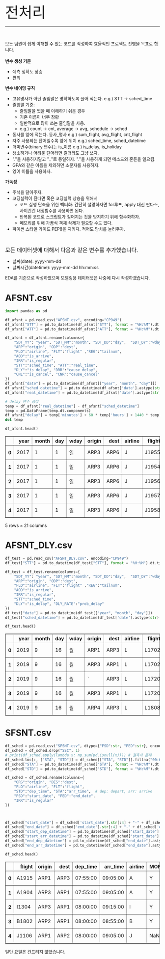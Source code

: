 
<font size="10"> 전처리 </font>

-------------------------------
<br />

모든 팀원이 쉽게 이해할 수 있는 코드를 작성하여 효율적인 프로젝트 진행을 목표로 합니다.
<br />
<br />
**변수 생성 기준**

- 예측 정확도 상승
- 편의

**변수 네이밍 규칙**

- 고유명사가 아닌 줄임말은 명확하도록 풀어 적는다. e.g.) STT -> sched_time
- 줄임말 기준: 
    - 줄임말을 썻을 때 이해하기 쉬운 경우
    - 기존 이름이 너무 장황
    - 일반적으로 많이 쓰는 줄임말을 사용. 
    - e.g.) count -> cnt, average -> avg, schedule -> sched 
- 동사를 앞에 적는다. 동사\_명사 e.g.) sum_flight, avg_flight, cnt_flight
- 자주 사용되는 단어일수록 앞에 위치 e.g.) sched_time, sched_datetime
- 더미변수(binary 변수)는 is_이름 e.g.) is_delay, is_holiday
- 생소하거나 어려운 단어라면 길더라도 그냥 쓰자.
- "."을 사용하지말고 "\_"로 통일하자. "."을 사용하게 되면 메소드와 혼돈을 일으킴.
- GPA와 같은 이름을 제외하면 소문자를 사용하자.
- 영어 이름을 사용하자.

**가독성**

- 주석을 달아주자.
- 코딩실력이 된다면 혹은 코딩실력 상승을 위해서
    - 코드 실행 단축을 위한 벡터화: 간단히 설명하자면 for루프, apply 대신 판다스, 사이킨런 내장함수를 사용하면 된다.
    - 반복된 코드로 스크립트가 길어지는 것을 방지하기 위해 함수화하자. 
    - 메모리를 위해 가끔식 객체 삭제가 필요할 수도 있다.
- 파이썬 스타일 가이드 PEP8을 지키자. 적어도 망치를 눌러주자.

<br />

<font size="4"> 모든 데이터셋에 대해서 다음과 같은 변수를 추가했습니다. </font>

- 날짜(date): yyyy-mm-dd
- 날짜시간(datetime): yyyy-mm-dd hh:mm:ss

EDA를 기준으로 작성하였으며 모델링용 데이터셋은 나중에 다시 작성하겠습니다.

# AFSNT.csv


```python
import pandas as pd

df_afsnt = pd.read_csv("AFSNT.csv", encoding="CP949")
df_afsnt["STT"] = pd.to_datetime(df_afsnt["STT"], format = "%H:%M").dt.time
df_afsnt["ATT"] = pd.to_datetime(df_afsnt["ATT"], format = "%H:%M").dt.time

df_afsnt = df_afsnt.rename(columns={ 
    "SDT_YY": "year", "SDT_MM":"month", "SDT_DD":"day",  "SDT_DY":"wday", 
    "ARP":"origin", "ODP":"dest", 
    "FLO":"airline", "FLT":"flight" ,"REG":"tailnum", 
    "AOD":"is_arrive", 
    "IRR":"is_regular", 
    "STT":"sched_time", "ATT":"real_time", 
    "DLY":"is_delay", "DRR":"cause_delay", 
    "CNL":"is_cancel", "CNR":"cause_cancel"
})
df_afsnt["date"] = pd.to_datetime(df_afsnt[["year", "month", "day"]])
df_afsnt["sched_datetime"] = pd.to_datetime(df_afsnt['date'].astype(str) + " " + df_afsnt["sched_time"].astype(str))
df_afsnt["real_datetime"] = pd.to_datetime(df_afsnt['date'].astype(str) + " " + df_afsnt["real_time"].astype(str))

# delay 변수 생성
temp = df_afsnt["real_datetime"] - df_afsnt["sched_datetime"] 
temp = pd.DataFrame(temp.dt.components)
df_afsnt["delay"] = temp['minutes'] + 60 * temp['hours'] + 1440 * temp['days']
del temp

df_afsnt.head()
```




<div>
<style scoped>
    .dataframe tbody tr th:only-of-type {
        vertical-align: middle;
    }

    .dataframe tbody tr th {
        vertical-align: top;
    }

    .dataframe thead th {
        text-align: right;
    }
</style>
<table border="1" class="dataframe">
  <thead>
    <tr style="text-align: right;">
      <th></th>
      <th>year</th>
      <th>month</th>
      <th>day</th>
      <th>wday</th>
      <th>origin</th>
      <th>dest</th>
      <th>airline</th>
      <th>flight</th>
      <th>tailnum</th>
      <th>is_arrive</th>
      <th>...</th>
      <th>sched_time</th>
      <th>real_time</th>
      <th>is_delay</th>
      <th>cause_delay</th>
      <th>is_cancel</th>
      <th>cause_cancel</th>
      <th>date</th>
      <th>sched_datetime</th>
      <th>real_datetime</th>
      <th>delay</th>
    </tr>
  </thead>
  <tbody>
    <tr>
      <th>0</th>
      <td>2017</td>
      <td>1</td>
      <td>1</td>
      <td>일</td>
      <td>ARP3</td>
      <td>ARP6</td>
      <td>J</td>
      <td>J1955</td>
      <td>SEw3NzE4</td>
      <td>D</td>
      <td>...</td>
      <td>10:05:00</td>
      <td>10:32:00</td>
      <td>N</td>
      <td>NaN</td>
      <td>N</td>
      <td>NaN</td>
      <td>2017-01-01</td>
      <td>2017-01-01 10:05:00</td>
      <td>2017-01-01 10:32:00</td>
      <td>27</td>
    </tr>
    <tr>
      <th>1</th>
      <td>2017</td>
      <td>1</td>
      <td>1</td>
      <td>일</td>
      <td>ARP3</td>
      <td>ARP6</td>
      <td>J</td>
      <td>J1954</td>
      <td>SEw3NzE4</td>
      <td>A</td>
      <td>...</td>
      <td>09:30:00</td>
      <td>09:31:00</td>
      <td>N</td>
      <td>NaN</td>
      <td>N</td>
      <td>NaN</td>
      <td>2017-01-01</td>
      <td>2017-01-01 09:30:00</td>
      <td>2017-01-01 09:31:00</td>
      <td>1</td>
    </tr>
    <tr>
      <th>2</th>
      <td>2017</td>
      <td>1</td>
      <td>1</td>
      <td>일</td>
      <td>ARP3</td>
      <td>ARP6</td>
      <td>J</td>
      <td>J1956</td>
      <td>SEw3NzE4</td>
      <td>A</td>
      <td>...</td>
      <td>12:45:00</td>
      <td>13:03:00</td>
      <td>N</td>
      <td>NaN</td>
      <td>N</td>
      <td>NaN</td>
      <td>2017-01-01</td>
      <td>2017-01-01 12:45:00</td>
      <td>2017-01-01 13:03:00</td>
      <td>18</td>
    </tr>
    <tr>
      <th>3</th>
      <td>2017</td>
      <td>1</td>
      <td>1</td>
      <td>일</td>
      <td>ARP3</td>
      <td>ARP6</td>
      <td>J</td>
      <td>J1957</td>
      <td>SEw3NzE4</td>
      <td>D</td>
      <td>...</td>
      <td>13:25:00</td>
      <td>14:09:00</td>
      <td>Y</td>
      <td>C02</td>
      <td>N</td>
      <td>NaN</td>
      <td>2017-01-01</td>
      <td>2017-01-01 13:25:00</td>
      <td>2017-01-01 14:09:00</td>
      <td>44</td>
    </tr>
    <tr>
      <th>4</th>
      <td>2017</td>
      <td>1</td>
      <td>1</td>
      <td>일</td>
      <td>ARP3</td>
      <td>ARP6</td>
      <td>J</td>
      <td>J1958</td>
      <td>SEw3NzE4</td>
      <td>A</td>
      <td>...</td>
      <td>16:10:00</td>
      <td>16:31:00</td>
      <td>N</td>
      <td>NaN</td>
      <td>N</td>
      <td>NaN</td>
      <td>2017-01-01</td>
      <td>2017-01-01 16:10:00</td>
      <td>2017-01-01 16:31:00</td>
      <td>21</td>
    </tr>
  </tbody>
</table>
<p>5 rows × 21 columns</p>
</div>



# AFSNT_DLY.csv


```python
df_test = pd.read_csv("AFSNT_DLY.csv", encoding="CP949")
df_test["STT"] = pd.to_datetime(df_test["STT"], format = "%H:%M").dt.time

df_test = df_test.rename(columns={ 
    "SDT_YY": "year", "SDT_MM":"month", "SDT_DD":"day",  "SDT_DY":"wday", 
    "ARP":"origin", "ODP":"dest", 
    "FLO":"airline", "FLT":"flight" ,"REG":"tailnum", 
    "AOD":"is_arrive", 
    "IRR":"is_regular", 
    "STT":"sched_time", 
    "DLY":"is_delay", "DLY_RATE":"prob_delay"
})
df_test["date"] = pd.to_datetime(df_test[["year", "month", "day"]])
df_test["sched_datetime"] = pd.to_datetime(df_test['date'].astype(str) + " " + df_test["sched_time"].astype(str))

df_test.head()
```




<div>
<style scoped>
    .dataframe tbody tr th:only-of-type {
        vertical-align: middle;
    }

    .dataframe tbody tr th {
        vertical-align: top;
    }

    .dataframe thead th {
        text-align: right;
    }
</style>
<table border="1" class="dataframe">
  <thead>
    <tr style="text-align: right;">
      <th></th>
      <th>year</th>
      <th>month</th>
      <th>day</th>
      <th>wday</th>
      <th>origin</th>
      <th>dest</th>
      <th>airline</th>
      <th>flight</th>
      <th>is_arrive</th>
      <th>sched_time</th>
      <th>is_delay</th>
      <th>prob_delay</th>
      <th>date</th>
      <th>sched_datetime</th>
    </tr>
  </thead>
  <tbody>
    <tr>
      <th>0</th>
      <td>2019</td>
      <td>9</td>
      <td>16</td>
      <td>월</td>
      <td>ARP1</td>
      <td>ARP3</td>
      <td>L</td>
      <td>L1702</td>
      <td>A</td>
      <td>09:05:00</td>
      <td>NaN</td>
      <td>NaN</td>
      <td>2019-09-16</td>
      <td>2019-09-16 09:05:00</td>
    </tr>
    <tr>
      <th>1</th>
      <td>2019</td>
      <td>9</td>
      <td>16</td>
      <td>월</td>
      <td>ARP3</td>
      <td>ARP1</td>
      <td>L</td>
      <td>L1702</td>
      <td>D</td>
      <td>07:55:00</td>
      <td>NaN</td>
      <td>NaN</td>
      <td>2019-09-16</td>
      <td>2019-09-16 07:55:00</td>
    </tr>
    <tr>
      <th>2</th>
      <td>2019</td>
      <td>9</td>
      <td>16</td>
      <td>월</td>
      <td>`</td>
      <td>ARP3</td>
      <td>L</td>
      <td>L1720</td>
      <td>A</td>
      <td>14:40:00</td>
      <td>NaN</td>
      <td>NaN</td>
      <td>2019-09-16</td>
      <td>2019-09-16 14:40:00</td>
    </tr>
    <tr>
      <th>3</th>
      <td>2019</td>
      <td>9</td>
      <td>16</td>
      <td>월</td>
      <td>ARP3</td>
      <td>ARP1</td>
      <td>L</td>
      <td>L1720</td>
      <td>D</td>
      <td>13:30:00</td>
      <td>NaN</td>
      <td>NaN</td>
      <td>2019-09-16</td>
      <td>2019-09-16 13:30:00</td>
    </tr>
    <tr>
      <th>4</th>
      <td>2019</td>
      <td>9</td>
      <td>16</td>
      <td>월</td>
      <td>ARP4</td>
      <td>ARP3</td>
      <td>L</td>
      <td>L1808</td>
      <td>A</td>
      <td>20:10:00</td>
      <td>NaN</td>
      <td>NaN</td>
      <td>2019-09-16</td>
      <td>2019-09-16 20:10:00</td>
    </tr>
  </tbody>
</table>
</div>



# SFSNT.csv


```python
df_sched = pd.read_csv("SFSNT.csv", dtype={"FSD":str, "FED":str}, encoding="CP949")
df_sched = df_sched.drop("SSC", 1)
# print(df_sched.apply(lambda x: np.sum(pd.isnull(x)))) # 결측치 존재 
df_sched.loc[:, ["STA", "STD"]] = df_sched[["STA", "STD"]].fillna("00:00")
df_sched["STA"] = pd.to_datetime(df_sched["STA"], format = "%H:%M").dt.time
df_sched["STD"] = pd.to_datetime(df_sched["STD"], format = "%H:%M").dt.time

df_sched = df_sched.rename(columns={ 
    "ORG":"origin", "DES":"dest", 
    "FLO":"airline", "FLT":"flight",  
    "STD":"dep_time", "STA":"arr_time",  # dep: depart, arr: arrive 
    "FSD":"start_date", "FED":"end_date", 
    "IRR":"is_regular" 
})



df_sched["start_date"] = df_sched['start_date'].str[:4] + "-" + df_sched['start_date'].str[4:6] + "-" + df_sched['start_date'].str[6:]
df_sched["end_date"] = df_sched['end_date'].str[:4] + "-" + df_sched['end_date'].str[4:6] + "-" + df_sched['end_date'].str[6:]
df_sched["start_dep_datetime"] = pd.to_datetime(df_sched["start_date"].astype(str) + " " + df_sched["dep_time"].astype(str))
df_sched["start_arr_datetime"] = pd.to_datetime(df_sched["start_date"].astype(str) + " " + df_sched["arr_time"].astype(str))
df_sched["end_dep_datetime"] = pd.to_datetime(df_sched["end_date"].astype(str) + " " + df_sched["dep_time"].astype(str))
df_sched["end_arr_datetime"] = pd.to_datetime(df_sched["end_date"].astype(str) + " " + df_sched["arr_time"].astype(str))

df_sched.head()
```




<div>
<style scoped>
    .dataframe tbody tr th:only-of-type {
        vertical-align: middle;
    }

    .dataframe tbody tr th {
        vertical-align: top;
    }

    .dataframe thead th {
        text-align: right;
    }
</style>
<table border="1" class="dataframe">
  <thead>
    <tr style="text-align: right;">
      <th></th>
      <th>flight</th>
      <th>origin</th>
      <th>dest</th>
      <th>dep_time</th>
      <th>arr_time</th>
      <th>airline</th>
      <th>MON</th>
      <th>TUE</th>
      <th>WED</th>
      <th>THU</th>
      <th>FRI</th>
      <th>SAT</th>
      <th>SUN</th>
      <th>start_date</th>
      <th>end_date</th>
      <th>is_regular</th>
      <th>start_dep_datetime</th>
      <th>start_arr_datetime</th>
      <th>end_dep_datetime</th>
      <th>end_arr_datetime</th>
    </tr>
  </thead>
  <tbody>
    <tr>
      <th>0</th>
      <td>A1915</td>
      <td>ARP1</td>
      <td>ARP3</td>
      <td>07:55:00</td>
      <td>09:05:00</td>
      <td>A</td>
      <td>Y</td>
      <td>Y</td>
      <td>Y</td>
      <td>Y</td>
      <td>Y</td>
      <td>Y</td>
      <td>Y</td>
      <td>2019-03-31</td>
      <td>2019-10-26</td>
      <td>N</td>
      <td>2019-03-31 07:55:00</td>
      <td>2019-03-31 09:05:00</td>
      <td>2019-10-26 07:55:00</td>
      <td>2019-10-26 09:05:00</td>
    </tr>
    <tr>
      <th>1</th>
      <td>A1904</td>
      <td>ARP3</td>
      <td>ARP1</td>
      <td>07:55:00</td>
      <td>09:05:00</td>
      <td>A</td>
      <td>Y</td>
      <td>Y</td>
      <td>Y</td>
      <td>Y</td>
      <td>Y</td>
      <td>Y</td>
      <td>Y</td>
      <td>2019-03-31</td>
      <td>2019-10-26</td>
      <td>N</td>
      <td>2019-03-31 07:55:00</td>
      <td>2019-03-31 09:05:00</td>
      <td>2019-10-26 07:55:00</td>
      <td>2019-10-26 09:05:00</td>
    </tr>
    <tr>
      <th>2</th>
      <td>I1304</td>
      <td>ARP3</td>
      <td>ARP1</td>
      <td>08:00:00</td>
      <td>09:15:00</td>
      <td>I</td>
      <td>Y</td>
      <td>NaN</td>
      <td>Y</td>
      <td>Y</td>
      <td>Y</td>
      <td>NaN</td>
      <td>Y</td>
      <td>2019-03-31</td>
      <td>2019-10-26</td>
      <td>N</td>
      <td>2019-03-31 08:00:00</td>
      <td>2019-03-31 09:15:00</td>
      <td>2019-10-26 08:00:00</td>
      <td>2019-10-26 09:15:00</td>
    </tr>
    <tr>
      <th>3</th>
      <td>B1802</td>
      <td>ARP2</td>
      <td>ARP1</td>
      <td>08:00:00</td>
      <td>08:55:00</td>
      <td>B</td>
      <td>Y</td>
      <td>Y</td>
      <td>Y</td>
      <td>Y</td>
      <td>Y</td>
      <td>Y</td>
      <td>Y</td>
      <td>2019-03-31</td>
      <td>2019-10-26</td>
      <td>N</td>
      <td>2019-03-31 08:00:00</td>
      <td>2019-03-31 08:55:00</td>
      <td>2019-10-26 08:00:00</td>
      <td>2019-10-26 08:55:00</td>
    </tr>
    <tr>
      <th>4</th>
      <td>J1106</td>
      <td>ARP1</td>
      <td>ARP2</td>
      <td>08:00:00</td>
      <td>09:05:00</td>
      <td>J</td>
      <td>NaN</td>
      <td>Y</td>
      <td>Y</td>
      <td>NaN</td>
      <td>Y</td>
      <td>Y</td>
      <td>NaN</td>
      <td>2019-07-30</td>
      <td>2019-08-24</td>
      <td>N</td>
      <td>2019-07-30 08:00:00</td>
      <td>2019-07-30 09:05:00</td>
      <td>2019-08-24 08:00:00</td>
      <td>2019-08-24 09:05:00</td>
    </tr>
  </tbody>
</table>
</div>



일단 요일은 건드리지 않았습니다.
